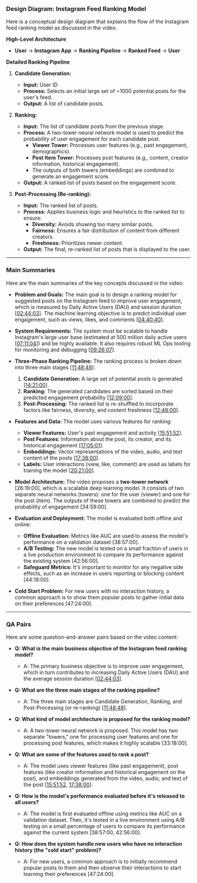 ### Design Diagram: Instagram Feed Ranking Model

Here is a conceptual design diagram that explains the flow of the Instagram feed ranking model as discussed in the video.

**High-Level Architecture**

* **User** -> **Instagram App** -> **Ranking Pipeline** -> **Ranked Feed** -> **User**

**Detailed Ranking Pipeline**

1.  **Candidate Generation:**
    * **Input:** User ID
    * **Process:** Selects an initial large set of ~1000 potential posts for the user's feed.
    * **Output:** A list of candidate posts.

2.  **Ranking:**
    * **Input:** The list of candidate posts from the previous stage.
    * **Process:** A two-tower neural network model is used to predict the probability of user engagement for each candidate post.
        * **Viewer Tower:** Processes user features (e.g., past engagement, demographics).
        * **Post Item Tower:** Processes post features (e.g., content, creator information, historical engagement).
        * The outputs of both towers (embeddings) are combined to generate an engagement score.
    * **Output:** A ranked list of posts based on the engagement score.

3.  **Post-Processing (Re-ranking):**
    * **Input:** The ranked list of posts.
    * **Process:** Applies business logic and heuristics to the ranked list to ensure:
        * **Diversity:** Avoids showing too many similar posts.
        * **Fairness:** Ensures a fair distribution of content from different creators.
        * **Freshness:** Prioritizes newer content.
    * **Output:** The final, re-ranked list of posts that is displayed to the user.

***

### Main Summaries

Here are the main summaries of the key concepts discussed in the video:

* **Problem and Goals:** The main goal is to design a ranking model for suggested posts on the Instagram feed to improve user engagement, which is measured by Daily Active Users (DAU) and session duration [[02:44:03](http://www.youtube.com/watch?v=7_E4wnZGJKo&t=9843)]. The machine learning objective is to predict individual user engagement, such as views, likes, and comments [[04:40:40](http://www.youtube.com/watch?v=7_E4wnZGJKo&t=16840)].

* **System Requirements:** The system must be scalable to handle Instagram's large user base (estimated at 500 million daily active users [[07:11:04](http://www.youtube.com/watch?v=7_E4wnZGJKo&t=25864)]) and be highly available. It also requires robust ML Ops tooling for monitoring and debugging [[09:26:07](http://www.youtube.com/watch?v=7_E4wnZGJKo&t=33967)].

* **Three-Phase Ranking Pipeline:** The ranking process is broken down into three main stages [[11:48:48](http://www.youtube.com/watch?v=7_E4wnZGJKo&t=42528)]:
    1.  **Candidate Generation:** A large set of potential posts is generated [[14:21:00](http://www.youtube.com/watch?v=7_E4wnZGJKo&t=51660)].
    2.  **Ranking:** The generated candidates are sorted based on their predicted engagement probability [[12:09:00](http://www.youtube.com/watch?v=7_E4wnZGJKo&t=43740)].
    3.  **Post-Processing:** The ranked list is re-shuffled to incorporate factors like fairness, diversity, and content freshness [[12:48:00](http://www.youtube.com/watch?v=7_E4wnZGJKo&t=46080)].

* **Features and Data:** The model uses various features for ranking:
    * **Viewer Features:** User's past engagement and activity [[15:51:52](http://www.youtube.com/watch?v=7_E4wnZGJKo&t=57112)].
    * **Post Features:** Information about the post, its creator, and its historical engagement [[17:05:01](http://www.youtube.com/watch?v=7_E4wnZGJKo&t=61501)].
    * **Embeddings:** Vector representations of the video, audio, and text content of the posts [[17:38:00](http://www.youtube.com/watch?v=7_E4wnZGJKo&t=63480)].
    * **Labels:** User interactions (view, like, comment) are used as labels for training the model [[20:21:00](http://www.youtube.com/watch?v=7_E4wnZGJKo&t=73260)].

* **Model Architecture:** The video proposes a **two-tower network** [26:19:00], which is a scalable deep learning model. It consists of two separate neural networks (towers): one for the user (viewer) and one for the post (item). The outputs of these towers are combined to predict the probability of engagement [34:59:00].

* **Evaluation and Deployment:** The model is evaluated both offline and online:
    * **Offline Evaluation:** Metrics like AUC are used to assess the model's performance on a validation dataset [38:57:00].
    * **A/B Testing:** The new model is tested on a small fraction of users in a live production environment to compare its performance against the existing system [42:56:00].
    * **Safeguard Metrics:** It's important to monitor for any negative side effects, such as an increase in users reporting or blocking content [44:18:00].

* **Cold Start Problem:** For new users with no interaction history, a common approach is to show them popular posts to gather initial data on their preferences [47:24:00].

***

### QA Pairs

Here are some question-and-answer pairs based on the video content:

* **Q: What is the main business objective of the Instagram feed ranking model?**
    * A: The primary business objective is to improve user engagement, which in turn contributes to increasing Daily Active Users (DAU) and the average session duration [[02:44:03](http://www.youtube.com/watch?v=7_E4wnZGJKo&t=9843)].

* **Q: What are the three main stages of the ranking pipeline?**
    * A: The three main stages are Candidate Generation, Ranking, and Post-Processing (or re-ranking) [[11:48:48](http://www.youtube.com/watch?v=7_E4wnZGJKo&t=42528)].

* **Q: What kind of model architecture is proposed for the ranking model?**
    * A: A two-tower neural network is proposed. This model has two separate "towers," one for processing user features and one for processing post features, which makes it highly scalable [33:18:00].

* **Q: What are some of the features used to rank a post?**
    * A: The model uses viewer features (like past engagement), post features (like creator information and historical engagement on the post), and embeddings generated from the video, audio, and text of the post [[15:51:52](http://www.youtube.com/watch?v=7_E4wnZGJKo&t=57112), [17:38:00](http://www.youtube.com/watch?v=7_E4wnZGJKo&t=63480)].

* **Q: How is the model's performance evaluated before it's released to all users?**
    * A: The model is first evaluated offline using metrics like AUC on a validation dataset. Then, it's tested in a live environment using A/B testing on a small percentage of users to compare its performance against the current system [38:57:00, 42:56:00].

* **Q: How does the system handle new users who have no interaction history (the "cold start" problem)?**
    * A: For new users, a common approach is to initially recommend popular posts to them and then observe their interactions to start learning their preferences [47:24:00].
